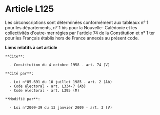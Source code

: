 # Article L125

Les circonscriptions sont déterminées conformément aux tableaux n° 1 pour les départements, n° 1 bis pour la Nouvelle-
Calédonie et les collectivités d'outre-mer régies par l'article 74 de la Constitution et n° 1 ter pour les Français établis
hors de France annexés au présent code.

**Liens relatifs à cet article**

	**Cite**:

	  - Constitution du 4 octobre 1958 - art. 74 (V)

	**Cité par**:

	  - Loi n°85-691 du 10 juillet 1985 - art. 2 (Ab)
	  - Code électoral - art. L334-7 (Ab)
	  - Code électoral - art. L395 (M)

	**Modifié par**:

	  - Loi n°2009-39 du 13 janvier 2009 - art. 3 (V)
